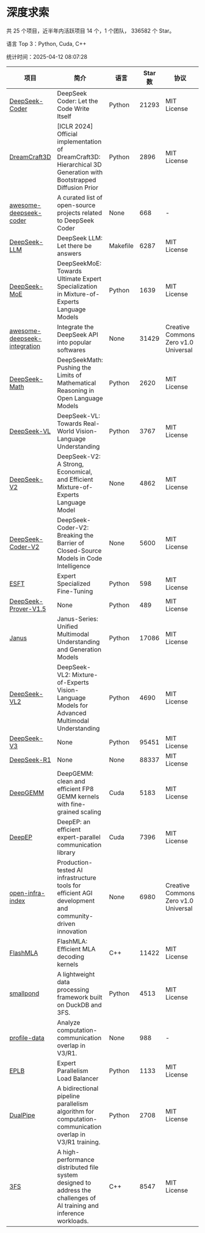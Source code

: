 # 深度求索

共 25 个项目，近半年内活跃项目 14 个，1 个团队， 336582 个 Star。

语言 Top 3：Python, Cuda, C++

统计时间：2025-04-12 08:07:28

| 项目 | 简介 | 语言 | Star 数 | 协议 | 创建时间 | 最后更新时间 | 最后提交时间 |
| --- | --- | --- | --- | --- | --- | --- | --- |
| [DeepSeek-Coder](https://github.com/deepseek-ai/DeepSeek-Coder) | DeepSeek Coder: Let the Code Write Itself | Python | 21293 | MIT License | 2023-10-20 | 2025-04-12 | 2024-05-21 |
| [DreamCraft3D](https://github.com/deepseek-ai/DreamCraft3D) | [ICLR 2024] Official implementation of DreamCraft3D: Hierarchical 3D Generation with Bootstrapped Diffusion Prior | Python | 2896 | MIT License | 2023-10-23 | 2025-04-11 | 2024-08-21 |
| [awesome-deepseek-coder](https://github.com/deepseek-ai/awesome-deepseek-coder) | A curated list of open-source projects related to DeepSeek Coder | None | 668 | - | 2023-11-06 | 2025-04-09 | 2024-04-03 |
| [DeepSeek-LLM](https://github.com/deepseek-ai/DeepSeek-LLM) | DeepSeek LLM: Let there be answers | Makefile | 6287 | MIT License | 2023-11-29 | 2025-04-10 | 2024-02-04 |
| [DeepSeek-MoE](https://github.com/deepseek-ai/DeepSeek-MoE) | DeepSeekMoE: Towards Ultimate Expert Specialization in Mixture-of-Experts Language Models | Python | 1639 | MIT License | 2024-01-02 | 2025-04-11 | 2024-01-16 |
| [awesome-deepseek-integration](https://github.com/deepseek-ai/awesome-deepseek-integration) | Integrate the DeepSeek API into popular softwares | None | 31429 | Creative Commons Zero v1.0 Universal | 2024-01-11 | 2025-04-12 | 2025-04-10 |
| [DeepSeek-Math](https://github.com/deepseek-ai/DeepSeek-Math) | DeepSeekMath: Pushing the Limits of Mathematical Reasoning in Open Language Models | Python | 2620 | MIT License | 2024-02-05 | 2025-04-12 | 2024-04-15 |
| [DeepSeek-VL](https://github.com/deepseek-ai/DeepSeek-VL) | DeepSeek-VL: Towards Real-World Vision-Language Understanding | Python | 3767 | MIT License | 2024-03-07 | 2025-04-12 | 2024-04-24 |
| [DeepSeek-V2](https://github.com/deepseek-ai/DeepSeek-V2) | DeepSeek-V2: A Strong, Economical, and Efficient Mixture-of-Experts Language Model | None | 4862 | MIT License | 2024-04-22 | 2025-04-10 | 2024-09-25 |
| [DeepSeek-Coder-V2](https://github.com/deepseek-ai/DeepSeek-Coder-V2) | DeepSeek-Coder-V2: Breaking the Barrier of Closed-Source Models in Code Intelligence | None | 5600 | MIT License | 2024-06-14 | 2025-04-12 | 2024-09-24 |
| [ESFT](https://github.com/deepseek-ai/ESFT) | Expert Specialized Fine-Tuning | Python | 598 | MIT License | 2024-07-04 | 2025-04-09 | 2024-09-22 |
| [DeepSeek-Prover-V1.5](https://github.com/deepseek-ai/DeepSeek-Prover-V1.5) | None | Python | 489 | MIT License | 2024-08-15 | 2025-04-11 | 2024-08-16 |
| [Janus](https://github.com/deepseek-ai/Janus) | Janus-Series: Unified Multimodal Understanding and Generation Models | Python | 17086 | MIT License | 2024-10-18 | 2025-04-12 | 2025-02-01 |
| [DeepSeek-VL2](https://github.com/deepseek-ai/DeepSeek-VL2) | DeepSeek-VL2: Mixture-of-Experts Vision-Language Models for Advanced Multimodal Understanding | Python | 4690 | MIT License | 2024-12-13 | 2025-04-12 | 2025-02-26 |
| [DeepSeek-V3](https://github.com/deepseek-ai/DeepSeek-V3) | None | Python | 95451 | MIT License | 2024-12-26 | 2025-04-12 | 2025-04-09 |
| [DeepSeek-R1](https://github.com/deepseek-ai/DeepSeek-R1) | None | None | 88337 | MIT License | 2025-01-20 | 2025-04-12 | 2025-04-09 |
| [DeepGEMM](https://github.com/deepseek-ai/DeepGEMM) | DeepGEMM: clean and efficient FP8 GEMM kernels with fine-grained scaling | Cuda | 5183 | MIT License | 2025-02-13 | 2025-04-12 | 2025-04-11 |
| [DeepEP](https://github.com/deepseek-ai/DeepEP) | DeepEP: an efficient expert-parallel communication library | Cuda | 7396 | MIT License | 2025-02-17 | 2025-04-12 | 2025-04-11 |
| [open-infra-index](https://github.com/deepseek-ai/open-infra-index) | Production-tested AI infrastructure tools for efficient AGI development and community-driven innovation | None | 6980 | Creative Commons Zero v1.0 Universal | 2025-02-21 | 2025-04-12 | 2025-03-04 |
| [FlashMLA](https://github.com/deepseek-ai/FlashMLA) | FlashMLA: Efficient MLA decoding kernels | C++ | 11422 | MIT License | 2025-02-21 | 2025-04-12 | 2025-03-01 |
| [smallpond](https://github.com/deepseek-ai/smallpond) | A lightweight data processing framework built on DuckDB and 3FS. | Python | 4513 | MIT License | 2025-02-24 | 2025-04-12 | 2025-03-05 |
| [profile-data](https://github.com/deepseek-ai/profile-data) | Analyze computation-communication overlap in V3/R1. | None | 988 | - | 2025-02-26 | 2025-04-11 | 2025-03-21 |
| [EPLB](https://github.com/deepseek-ai/EPLB) | Expert Parallelism Load Balancer | Python | 1133 | MIT License | 2025-02-26 | 2025-04-12 | 2025-03-24 |
| [DualPipe](https://github.com/deepseek-ai/DualPipe) | A bidirectional pipeline parallelism algorithm for computation-communication overlap in V3/R1 training. | Python | 2708 | MIT License | 2025-02-26 | 2025-04-12 | 2025-03-10 |
| [3FS](https://github.com/deepseek-ai/3FS) |  A high-performance distributed file system designed to address the challenges of AI training and inference workloads.  | C++ | 8547 | MIT License | 2025-02-27 | 2025-04-12 | 2025-04-04 |

